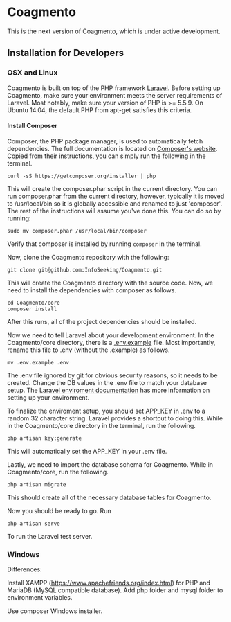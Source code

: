 # Coagmento #

This is the next version of Coagmento, which is under active development.

## Installation for Developers ##

### OSX and Linux ###
Coagmento is built on top of the PHP framework [Laravel](http://laravel.com/). Before setting up Coagmento, make sure your environment meets the server requirements of Laravel. Most notably, make sure your version of PHP is >= 5.5.9. On Ubuntu 14.04, the default PHP from apt-get satisfies this criteria.

#### Install Composer ####
Composer, the PHP package manager, is used to automatically fetch dependencies. The full documentation is located on [Composer's website](https://getcomposer.org/). Copied from their instructions, you can simply run the following in the terminal.
```
curl -sS https://getcomposer.org/installer | php
```
This will create the composer.phar script in the current directory. You can run composer.phar from the current directory, however, typically it is moved to /usr/local/bin so it is globally accessible and renamed to just 'composer'. The rest of the instructions will assume you've done this. You can do so by running:
```
sudo mv composer.phar /usr/local/bin/composer
```

Verify that composer is installed by running `composer` in the terminal.

Now, clone the Coagmento repository with the following:

```
git clone git@github.com:InfoSeeking/Coagmento.git
```

This will create the Coagmento directory with the source code. Now, we need to install the dependencies with composer as follows.

```
cd Coagmento/core
composer install
```
After this runs, all of the project dependencies should be installed.

Now we need to tell Laravel about your development environment. In the Coagmento/core directory, there is a [.env.example](https://github.com/InfoSeeking/Coagmento/blob/master/core/.env.example) file. Most importantly, rename this file to .env (without the .example) as follows.

```
mv .env.example .env
```

The .env file ignored by git for obvious security reasons, so it needs to be created. Change the DB values in the .env file to match your database setup. The [Laravel enviroment documentation](http://laravel.com/docs/5.1#environment-configuration) has more information on setting up your environment.

To finalize the enviroment setup, you should set APP\_KEY in .env to a random 32 character string. Laravel provides a shortcut to doing this. While in the Coagmento/core directory in the terminal, run the following.
```
php artisan key:generate
```
This will automatically set the APP\_KEY in your .env file.

Lastly, we need to import the database schema for Coagmento. While in Coagmento/core, run the following.

```
php artisan migrate
```
This should create all of the necessary database tables for Coagmento.

Now you should be ready to go. Run
```
php artisan serve
```
To run the Laravel test server.

### Windows ###

Differences:

Install XAMPP (https://www.apachefriends.org/index.html) for PHP and MariaDB (MySQL compatible database). Add php folder and mysql folder to environment variables.

Use composer Windows installer.